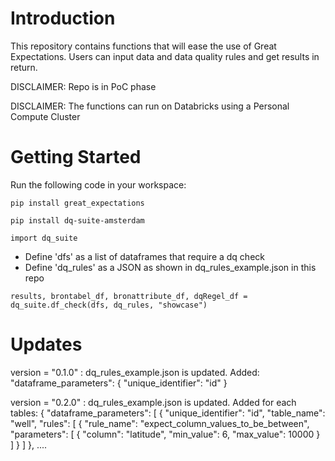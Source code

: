 # Introduction 
This repository contains functions that will ease the use of Great Expectations. Users can input data and data quality rules and get results in return.

DISCLAIMER: Repo is in PoC phase

DISCLAIMER: The functions can run on Databricks using a Personal Compute Cluster


# Getting Started
Run the following code in your workspace:

```
pip install great_expectations
```

```
pip install dq-suite-amsterdam
```

```
import dq_suite
```

- Define 'dfs' as a list of dataframes that require a dq check
- Define 'dq_rules' as a JSON as shown in dq_rules_example.json in this repo

```
results, brontabel_df, bronattribute_df, dqRegel_df = dq_suite.df_check(dfs, dq_rules, "showcase")
```


# Updates
version = "0.1.0" :
dq_rules_example.json is updated.
Added:
"dataframe_parameters": {
        "unique_identifier": "id"
    }

version = "0.2.0" :
dq_rules_example.json is updated.
Added for each tables:
{
    "dataframe_parameters": [
        {
            "unique_identifier": "id",
            "table_name": "well",
            "rules": [ 
                {
                    "rule_name": "expect_column_values_to_be_between",
                    "parameters": [
                        {
                            "column": "latitude",
                            "min_value": 6,
                            "max_value": 10000
                        }
                    ]
                }
            ]
        },
        ....
